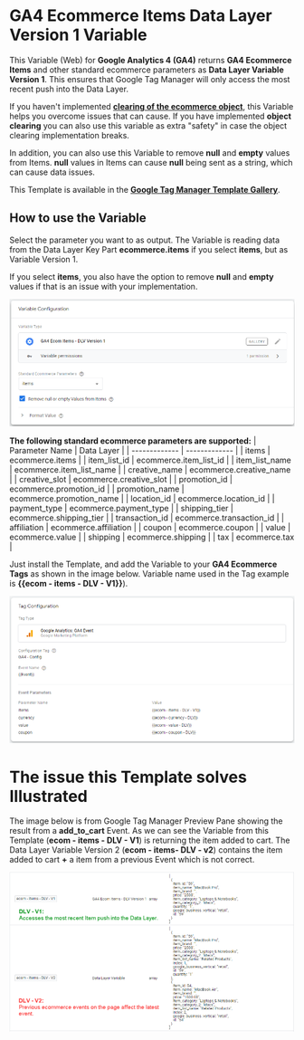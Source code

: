 # GA4 Ecommerce Items Data Layer Version 1 Variable 
This Variable (Web) for **Google Analytics 4 (GA4)** returns **GA4 Ecommerce Items** and other standard ecommerce parameters as **Data Layer Variable Version 1**. This ensures that Google Tag Manager will only access the most recent push into the Data Layer.

If you haven't implemented **[clearing of the ecommerce object](https://developers.google.com/analytics/devguides/collection/ga4/ecommerce?client_type=gtm#clear_the_ecommerce_object)**, this Variable helps you overcome issues that can cause. If you have implemented **object clearing** you can also use this variable as extra "safety" in case the object clearing implementation breaks.

In addition, you can also use this Variable to remove **null** and **empty** values from Items. **null** values in Items can cause **null** being sent as a string, which can cause data issues.

This Template is available in the [**Google Tag Manager Template Gallery**](https://tagmanager.google.com/gallery/#/owners/gtm-templates-knowit-experience/templates/gtm-ga4-ecom-items-dlv-version-1-variable).

## How to use the Variable
Select the parameter you want to as output. The Variable is reading data from the Data Layer Key Part **ecommerce.items** if you select **items**, but as Variable Version 1.

If you select **items**, you also have the option to remove **null** and **empty** values if that is an issue with your implementation.

![GA4 Ecommmerce Items Data Layer Version 1 Variable](https://github.com/gtm-templates-knowit-experience/gtm-ga4-ecom-items-dlv-version-1-variable/blob/main/images/ga4-ecom-items-dlv-version-1-variable-v3.png)

**The following standard ecommerce parameters are supported:**
| Parameter Name  | Data Layer |
| ------------- | ------------- |
| items | ecommerce.items |
| item_list_id | ecommerce.item_list_id |
| item_list_name | ecommerce.item_list_name |
| creative_name | ecommerce.creative_name |	
| creative_slot | ecommerce.creative_slot |
| promotion_id | ecommerce.promotion_id |
| promotion_name | ecommerce.promotion_name |
| location_id | ecommerce.location_id |
| payment_type | ecommerce.payment_type |
| shipping_tier | ecommerce.shipping_tier |
| transaction_id | ecommerce.transaction_id |
| affiliation | ecommerce.affiliation |
| coupon | ecommerce.coupon |
| value | ecommerce.value |
| shipping | ecommerce.shipping |
| tax | ecommerce.tax |

Just install the Template, and add the Variable to your **GA4 Ecommerce Tags** as shown in the image below. Variable name used in the Tag example is **{{ecom - items - DLV - V1}}**).

![GA4 Ecommerce Tag with Variable](https://github.com/gtm-templates-knowit-experience/gtm-ga4-ecom-items-dlv-version-1-variable/blob/main/images/ga4-example-setup.png)

# The issue this Template solves Illustrated
The image below is from Google Tag Manager Preview Pane showing the result from a **add_to_cart** Event. As we can see the Variable from this Template (**ecom - items - DLV - V1**) is returning the item added to cart. The Data Layer Variable Version 2 (**ecom - items- DLV - v2**) contains the item added to cart **+** a item from a previous Event which is not correct.

![The issue solved illustrated](https://github.com/gtm-templates-knowit-experience/gtm-ga4-ecom-items-dlv-version-1-variable/blob/main/images/varible-example-demonstrating-dlv-v1-vs-v2.png)
